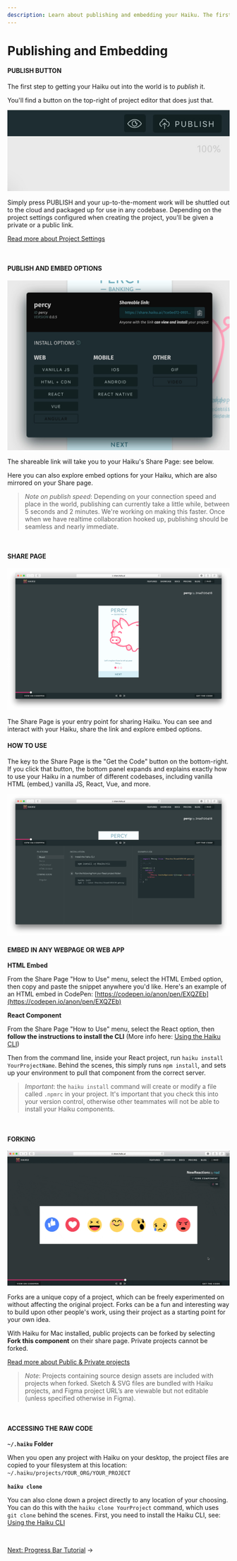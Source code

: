 ```yaml
---
description: Learn about publishing and embedding your Haiku. The first step to getting your Haiku out into the world is to publish it. Simply press Publish and your up-to-the-moment work will be shuttled out to the cloud and packaged up for use in any codebase.
---
```


# Publishing and Embedding


#### PUBLISH BUTTON

The first step to getting your Haiku out into the world is to _publish_ it.

You'll find a button on the top-right of project editor that does just that.

![](/assets/publish-button.jpg)

Simply press PUBLISH and your up-to-the-moment work will be shuttled out to the cloud and packaged up for use in any codebase.  Depending on the project settings configured when creating the project, you'll be given a private or a public link. 

[Read more about Project Settings](../using-haiku/starting-haiku.md#public--private-projects)

<br>

#### PUBLISH AND EMBED OPTIONS

![](/assets/publish-options.jpg)

The shareable link will take you to your Haiku's Share Page: see below.

Here you can also explore embed options for your Haiku, which are also mirrored on your Share page.

> _Note on publish speed_: Depending on your connection speed and place in the world, publishing can currently take a little while, between 5 seconds and 2 minutes.  We're working on making this faster.  Once when we have realtime collaboration hooked up, publishing should be seamless and nearly immediate.

<br>

#### SHARE PAGE

![](/assets/share-page.png)


The Share Page is your entry point for sharing Haiku.  You can see and interact with your Haiku, share the link and explore embed options.


#### HOW TO USE

The key to the Share Page is the "Get the Code" button on the bottom-right.  If you click that button, the bottom panel expands and explains exactly how to use your Haiku in a number of different codebases, including vanilla HTML (embed,) vanilla JS, React, Vue, and more.

![](/assets/share-page-get-the-code.png)


#### EMBED IN ANY WEBPAGE OR WEB APP

**HTML Embed**

From the Share Page "How to Use" menu, select the HTML Embed option, then copy and paste the snippet anywhere you'd like.  Here's an example of an HTML embed in CodePen: [https://codepen.io/anon/pen/EXQZEb](https://codepen.io/anon/pen/EXQZEb)


**React Component**

From the Share Page "How to Use" menu, select the React option, then **follow the instructions to install the CLI** (More info here:  [Using the Haiku CLI](../using-haiku/using-the-cli.md))

Then from the command line, inside your React project, run `haiku install YourProjectName`.  Behind the scenes, this simply runs `npm install`, and sets up your environment to pull that component from the correct server.

> _Important_: the `haiku install` command will create or modify a file called `.npmrc` in your project.  It's important that you check this into your version control, otherwise other teammates will not be able to install your Haiku components.

<br>

#### FORKING

![](/assets/forking.gif)

Forks are a unique copy of a project, which can be freely experimented on without affecting the original project. Forks can be a fun and interesting way to build upon other people's work, using their project as a starting point for your own idea.

With Haiku for Mac installed, public projects can be forked by selecting **Fork this component** on their share page. Private projects cannot be forked.

[Read more about Public & Private projects](../using-haiku/starting-haiku.md#public--private-projects)

> _Note_: Projects containing source design assets are included with projects when forked. Sketch & SVG files are bundled with Haiku projects, and Figma project URL’s are viewable but not editable (unless specified otherwise in Figma).

<br>


#### ACCESSING THE RAW CODE

**`~/.haiku` Folder**

When you open any project with Haiku on your desktop, the project files are copied to your filesystem at this location:  `~/.haiku/projects/YOUR_ORG/YOUR_PROJECT`

**`haiku clone`**

You can also clone down a project directly to any location of your choosing.  You can do this with the `haiku clone YourProject` command, which uses `git clone` behind the scenes.  First, you need to install the Haiku CLI, see:  [Using the Haiku CLI](../using-haiku/using-the-cli.md)

<br>

[Next: Progress Bar Tutorial](/embedding-and-using-haiku/progress-bar-tutorial.md) &rarr;
